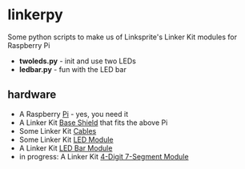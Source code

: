 # linkerpy
Some python scripts to make us of Linksprite's Linker Kit modules for Raspberry Pi 
* **twoleds.py** - init and use two LEDs
* **ledbar.py** - fun with the LED bar

## hardware
* A Raspberry [Pi](https://www.raspberrypi.org/) - yes, you need it
* A Linker Kit [Base Shield](http://store.linksprite.com/linker-kit-base-shield-for-raspberry-pi-with-adc-interface/) that fits the above Pi
* Some Linker Kit [Cables](http://store.linksprite.com/50-cm-cable-for-linker-kit/)
* Some Linker Kit [LED Module](http://store.linksprite.com/10mm-green-led-module-of-linker-kit-for-pcduino-arduino/)
* A Linker Kit [LED Bar Module](http://store.linksprite.com/led-bar-module-of-linker-kit-for-pcduino-arduino/)
* in progress: A Linker Kit [4-Digit 7-Segment Module](http://store.linksprite.com/4-digit-7-segment-module-of-linker-kit-for-pcduino-arduino/)

